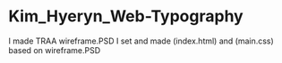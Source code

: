 # Kim_Hyeryn_Web-Typography

I made TRAA wireframe.PSD
I set and made (index.html) and (main.css) based on wireframe.PSD  